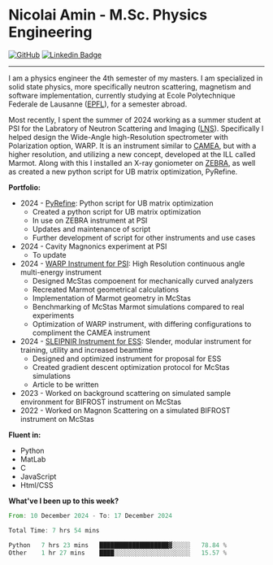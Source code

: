 # Nicolai Amin - M.Sc. Physics Engineering

[![GitHub](https://img.shields.io/badge/-GitHub-181717?style=flat-square&logo=github&logoColor=white)](https://github.com/nicolai3008) [![Linkedin Badge](https://img.shields.io/badge/-LinkedIn-0e76a8?style=flat-square&logo=Linkedin&logoColor=white)](https://www.linkedin.com/in/nicolai-amin-5156b9230/)

---

I am a physics engineer the 4th semester of my masters. I am specialized in solid state physics, more specifically neutron scattering, magnetism and software implementation, currently studying at Ecole Polytechnique Federale de Lausanne ([EPFL](https://www.epfl.ch/en/)), for a semester abroad.

Most recently, I spent the summer of 2024 working as a summer student at PSI for the Labratory of Neutron Scattering and Imaging ([LNS](https://www.psi.ch/en/lns)). Specifically I helped design the Wide-Angle high-Resolution spectrometer with Polarization option, WARP. It is an instrument similar to [CAMEA](https://www.psi.ch/en/sinq/camea), but with a higher resolution, and utilizing a new concept, developed at the ILL called Marmot. Along with this I installed an X-ray goniometer on [ZEBRA](https://www.psi.ch/en/sinq/zebra), as well as created a new python script for UB matrix optimization, PyRefine.

**Portfolio:**

- 2024 - [PyRefine](https://github.com/nicolai3008/ZEBRA): Python script for UB matrix optimization
  - Created a python script for UB matrix optimization
  - In use on ZEBRA instrument at PSI
  - Updates and maintenance of script
  - Further development of script for other instruments and use cases
- 2024 - Cavity Magnonics experiment at PSI
  - To update
- 2024 - [WARP Instrument for PSI](https://github.com/nicolai3008/WARP): High Resolution continuous angle multi-energy instrument
  - Designed McStas compoenent for mechanically curved analyzers
  - Recreated Marmot geometrical calculations
  - Implementation of Marmot geometry in McStas
  - Benchmarking of McStas Marmot simulations compared to real experiments
  - Optimization of WARP instrument, with differing configurations to compliment the CAMEA instrument
- 2024 - [SLEIPNIR Instrument for ESS](https://github.com/nicolai3008/SLEIPNIR): Slender, modular instrument for training, utility and increased beamtime
  - Designed and optimized instrument for proposal for ESS
  - Created gradient descent optimization protocol for McStas simulations
  - Article to be written
- 2023 - Worked on background scattering on simulated sample environment for BIFROST instrument on McStas
- 2022 - Worked on Magnon Scattering on a simulated BIFROST instrument on McStas

**Fluent in:**

- Python
- MatLab
- C
- JavaScript
- Html/CSS

**What've I been up to this week?**

<!--START_SECTION:waka-->

```rust
From: 10 December 2024 - To: 17 December 2024

Total Time: 7 hrs 54 mins

Python   7 hrs 23 mins   ███████████████████▓░░░░░   78.84 %
Other    1 hr 27 mins    ████░░░░░░░░░░░░░░░░░░░░░   15.57 %
```

<!--END_SECTION:waka-->
